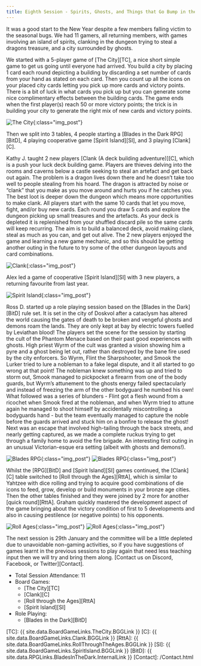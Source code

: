 ```yaml
---
title: Eighth Session - Spirits, Ghosts, and Things that Go Bump in the Dungeon
---
```


It was a good start to the New Year despite a few members falling victim to the seasonal bugs.
We had 11 gamers, all returning members, with games involving an island of spirits, clanking in the dungeon trying to steal a dragons treasure, and a city surrounded by ghosts.

We started with a 5-player game of [The City][TC], a nice short simple game to get us going until everyone had arrived.
You build a city by placing 1 card each round depicting a building by discarding a set number of cards from your hand as stated on each card.
Then you count up all the icons on your placed city cards letting you pick up more cards and victory points.
There is a bit of luck in what cards you pick up but you can generate some nice complimentary effects between the building cards.
The game ends when the first player(s) reach 50 or more victory points; the trick is in building your city to generate the right mix of new cards and victory points.

![The City](/images/posts/2020_01_15/the_city_01.jpg "The City - example end game city"){:class="img_post"}

Then we split into 3 tables, 4 people starting a [Blades in the Dark RPG][BitD], 4 playing cooperative game [Spirit Island][SI], and 3 playing [Clank][C].

Kathy J. taught 2 new players [Clank (A deck building adventure)][C], which is a push your luck deck building game.
Players are thieves delving into the rooms and caverns below a castle seeking to steal an artefact and get back out again.
The problem is a dragon lives down there and he doesn’t take too well to people stealing from his hoard.
The dragon is attracted by noise or “clank” that you make as you move around and hurts you if he catches you.
The best loot is deeper down the dungeon which means more opportunities to make clank.
All players start with the same 10 cards that let you move, fight, and/or buy new cards.
Each round you draw 5 cards and explore the dungeon picking up small treasures and the artefacts.
As your deck is depleted it is replenished from your shuffled discard pile so the same cards will keep recurring.
The aim is to build a balanced deck, avoid making clank, steal as much as you can, and get out alive.
The 2 new players enjoyed the game and learning a new game mechanic, and so this should be getting another outing in the future to try some of the other dungeon layouts and card combinations.

![Clank](/images/posts/2020_01_15/clank_01.jpg "Clank - example game in progress"){:class="img_post"}

Alex led a game of cooperative [Spirit Island][SI] with 3 new players, a returning favourite from last year.

![Spirit Island](/images/posts/2020_01_15/SpiritIsland01.jpg "Spirit Island - keeping back the darkness"){:class="img_post"}

Ross D. started up a role playing session based on the [Blades in the Dark][BitD] rule set.
It is set in the city of Doskvol after a cataclysm has altered the world causing the gates of death to be broken and vengeful ghosts and demons roam the lands.
They are only kept at bay by electric towers fuelled by Leviathan blood!
The players set the scene for the session by starting the cult of the Phantom Menace based on their past good experiences with ghosts.
High priest Wyrm of the cult was granted a vision showing him a pyre and a ghost being let out, rather than destroyed by the bane fire used by the city enforcers.
So Wyrm, Flint the Sharpshooter, and Smook the Lurker tried to lure a nobleman to a fake legal dispute, and it all started to go wrong at that point!
The nobleman knew something was up and tried to storm out, Smook managed to pickpocket a firearm from one of the body guards, but Wyrm’s attunement to the ghosts energy failed spectacularly and instead of freezing the arm of the other bodyguard he numbed his own!
What followed was a series of blunders - Flint got a flesh wound from a ricochet when Smook fired at the nobleman, and when Wyrm tried to attune again he managed to shoot himself by accidentally miscontrolling a bodyguards hand - but the team eventually managed to capture the noble before the guards arrived and stuck him on a bonfire to release the ghost!
Next was an escape that involved high-tailing through the back streets, and nearly getting captured, as we made a complete ruckus trying to get through a family home to avoid the fire brigade.
An interesting first outing in an unusual Victorian-esque era setting (albeit with ghosts and demons!).

![Blades RPG](/images/posts/2020_01_15/Blades01.jpg "Blades RPG - the players deep in difficulties"){:class="img_post"}
![Blades RPG](/images/posts/2020_01_15/Blades02.jpg "Blades RPG - the time tracking and scene situation"){:class="img_post"}

Whilst the [RPG][BitD] and [Spirit Island][SI] games continued, the [Clank][C] table switched to [Roll through the Ages][RttA], which is similar to Yahtzee with dice rolling and trying to acquire good combinations of die icons to feed, grow, develop or build monuments in your bronze age cities.
Then the other tables finished and they were joined by 2 more for another [quick round][RttA].
Graham quickly mastered the development aspect of the game bringing about the victory condition of first to 5 developments and also in causing pestilence (or negative points) to his opponents.

![Roll Ages](/images/posts/2020_01_15/RollAges01.jpg "Roll through the Ages - first game"){:class="img_post"}
![Roll Ages](/images/posts/2020_01_15/RollAges02.jpg "Roll through the Ages - second game"){:class="img_post"}

The next session is 29th January and the committee will be a little depleted due to unavoidable non-gaming activities, so if you have suggestions of games learnt in the previous sessions to play again that need less teaching input then we will try and bring them along.
[Contact us on Discord, Facebook, or Twitter][Contact].


* Total Session Attendance: 11
* Board Games:
    * [The City][TC]
    * [Clank][C]
    * [Roll through the Ages][RttA]
    * [Spirit Island][SI]
* Role Playing:
    * [Blades in the Dark][BitD]

[TC]: {{ site.data.BoardGameLinks.TheCity.BGGLink }}
[C]: {{ site.data.BoardGameLinks.Clank.BGGLink }}
[RttA]: {{ site.data.BoardGameLinks.RollThroughTheAges.BGGLink }}
[SI]: {{ site.data.BoardGameLinks.SpiritIsland.BGGLink }}
[BitD]: {{ site.data.RPGLinks.BladesInTheDark.InternalLink }}
[Contact]: /Contact.html
